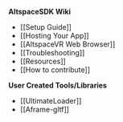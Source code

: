 **AltspaceSDK Wiki**
* [[Setup Guide]]
* [[Hosting Your App]]
* [[AltspaceVR Web Browser]]
* [[Troubleshooting]]
* [[Resources]]
* [[How to contribute]]
  
**User Created Tools/Libraries**
  * [[UltimateLoader]]
  * [[Aframe-gltf]]
